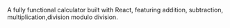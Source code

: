 A fully functional calculator built with React, featuring addition, subtraction, multiplication,division  modulo division.
